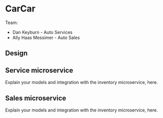 # CarCar

Team:

* Dan Keyburn - Auto Services
* Ally Haas Messimer - Auto Sales

## Design

## Service microservice

Explain your models and integration with the inventory
microservice, here.

## Sales microservice

Explain your models and integration with the inventory
microservice, here.
